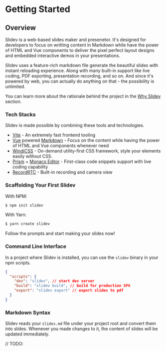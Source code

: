 # Getting Started

## Overview

Slidev is a web-based slides maker and presenetor. It's designed for developers to focus on writting content in Markdown while have the power of HTML and Vue components to deliver the pixel perfect layout designs and embedded interactive demos in your presentations.

Slidev uses a feature-rich markdown file generate the beautiful slides with instant reloading experience. Along with many built-in support like live coding, PDF exporting, presentation recording, and so on. And since it's powered by web, you can actually do anything on that - the possibility is unlimited.

You can learn more about the rationale behind the project in the [Why Slidev](/guide/why) section.

### Tech Stacks

Slidev is made possible by combining these tools and technologies.

- [Vite](https://vitejs.dev) - An extremely fast frontend tooling
- [Vue](https://v3.vuejs.org/) powered [Markdown](https://daringfireball.net/projects/markdown/syntax) - Focus on the content while having the power of HTML and Vue components whenever need
- [WindiCSS](https://github.com/windicss/windicss) - On-demand utility-first CSS framework, style your elements easily without CSS.
- [Prism](https://github.com/PrismJS/prism) + [Monaco Editor](https://github.com/Microsoft/monaco-editor) - First-class code snippets support with live coding capability
- [RecordRTC](https://recordrtc.org) - Built-in recording and camera view

### Scaffolding Your First Slidev

With NPM:

```bash
$ npm init slidev
```

With Yarn:

```bash
$ yarn create slidev
```

Follow the prompts and start making your slides now!

### Command Line Interface

In a project where Slidev is installed, you can use the `slidev` binary in your npm scripts.

```json
{
  "scripts": {
    "dev": "slidev", // start dev server
    "build": "slidev build", // build for production SPA
    "export": "slidev export" // export slides to pdf
  }
}
```

### Markdown Syntax

Slidev reads your `slides.md` file under your project root and convert them into slides. Whenever you made changes to it, the content of slides will be updated immediately.

// TODO:
